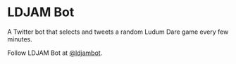 # LDJAM Bot

A Twitter bot that selects and tweets a random Ludum Dare game every few minutes.

Follow LDJAM Bot at [@ldjambot](http://twitter.com/ldjambot).
